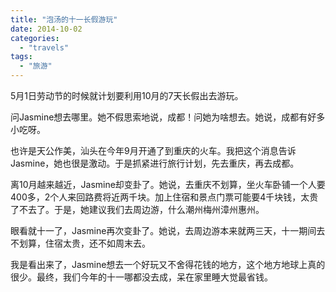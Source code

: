 ```yaml
---
title: "泡汤的十一长假游玩"
date: 2014-10-02
categories: 
  - "travels"
tags: 
  - "旅游"
---
```


5月1日劳动节的时候就计划要利用10月的7天长假出去游玩。

问Jasmine想去哪里。她不假思索地说，成都！问她为啥想去。她说，成都有好多小吃呀。

也许是天公作美，汕头在今年9月开通了到重庆的火车。我把这个消息告诉Jasmine，她也很是激动。于是抓紧进行旅行计划，先去重庆，再去成都。

离10月越来越近，Jasmine却变卦了。她说，去重庆不划算，坐火车卧铺一个人要400多，2个人来回路费将近两千块。加上住宿和景点门票可能要4千块钱，太贵了不去了。于是，她建议我们去周边游，什么潮州梅州漳州惠州。

眼看就十一了，Jasmine再次变卦了。她说，去周边游本来就两三天，十一期间去不划算，住宿太贵，还不如周末去。

我是看出来了，Jasmine想去一个好玩又不舍得花钱的地方，这个地方地球上真的很少。最终，我们今年的十一哪都没去成，呆在家里睡大觉最省钱。

